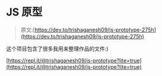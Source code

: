 # JS 原型

> 原文:[https://dev.to/trishaganesh09/js-prototype-275h](https://dev.to/trishaganesh09/js-prototype-275h)

这个项目包含了很多我用来整理作品的文件:)

[https://repl.it/@trishaganesh09/js-prototype?lite=true](https://repl.it/@trishaganesh09/js-prototype?lite=true)